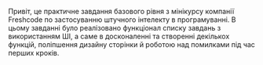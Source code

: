 Привіт, це практичне завдання базового рівня з мінікурсу компанії Freshcode по застосуванню штучного інтелекту в програмуванні. 
В цьому завданні було реалізовано функціонал списку завдань з використанням ШІ, а саме в досконаленні та створенні декількох функцій, поліпшення дизайну сторінки й роботою над помилками під час перших кроків.
